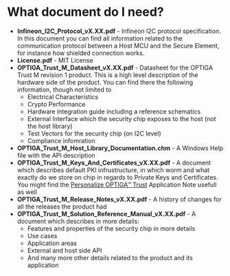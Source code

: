 # What document do I need?

* **Infineon_I2C_Protocol_vX.XX.pdf** - Infineon I2C protocol specification. In this document you can find all information related to the communication protocol between a Host MCU and the Secure Element, for instance how shielded connection works.
* **License.pdf** - MIT License
* **OPTIGA_Trust_M_Datasheet_vX.XX.pdf** - Datasheet for the OPTIGA Trust M revision 1 product. This is a high level description of the hardware side of the product. You can find there the following information, though not limited to
    * Electrical Characteristics
    * Crypto Performance
    * Hardware integration guide including a reference schematics
    * External Interface which the security chip exposes to the host (not the host library)
    * Test Vectors for the security chip (on I2C level)
    * Compliance infomration
* **OPTIGA_Trust_M_Host_Library_Documentation.chm** - A Windows Help file with the API description
* **OPTIGA_Trust_M_Keys_And_Certificates_vX.XX.pdf** - A document which describes default PKI infrustructure, in which worm and what exactly do we store on chip in regards to Private Keys and Certificates. You might find the [Personalize OPTIGA™ Trust](https://github.com/Infineon/personalize-optiga-trust) Application Note usefull as well
* **OPTIGA_Trust_M_Release_Notes_vX.XX.pdf** - A history of changes for all the releases the product had
* **OPTIGA_Trust_M_Solution_Reference_Manual_vX.XX.pdf** - A document which describes in more details:
    * Features and properties of the security chip in more details
    * Use cases
    * Application areas
    * External and host side API
    * And many more other details related to the product and its application

